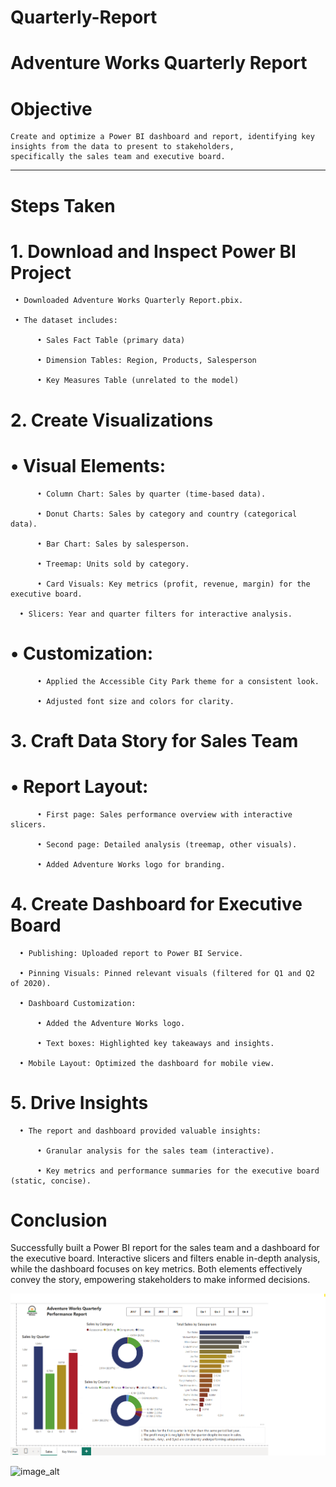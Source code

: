 # Quarterly-Report

# Adventure Works Quarterly Report

# Objective

    Create and optimize a Power BI dashboard and report, identifying key insights from the data to present to stakeholders, 
    specifically the sales team and executive board.
    
-----------------------------------------------------------------------------------------------------------------------------------------------------------------------------

# Steps Taken

# 1. Download and Inspect Power BI Project
 
     • Downloaded Adventure Works Quarterly Report.pbix.

     • The dataset includes:

          • Sales Fact Table (primary data)

          • Dimension Tables: Region, Products, Salesperson
  
          • Key Measures Table (unrelated to the model)

# 2. Create Visualizations

#    • Visual Elements:

          • Column Chart: Sales by quarter (time-based data).
          
          • Donut Charts: Sales by category and country (categorical data).
          
          • Bar Chart: Sales by salesperson.
   
          • Treemap: Units sold by category.
          
          • Card Visuals: Key metrics (profit, revenue, margin) for the executive board.   

      • Slicers: Year and quarter filters for interactive analysis.

#     • Customization:

          • Applied the Accessible City Park theme for a consistent look.

          • Adjusted font size and colors for clarity.

# 3. Craft Data Story for Sales Team

#     • Report Layout:

          • First page: Sales performance overview with interactive slicers.

          • Second page: Detailed analysis (treemap, other visuals).

          • Added Adventure Works logo for branding.

# 4. Create Dashboard for Executive Board

      • Publishing: Uploaded report to Power BI Service.

      • Pinning Visuals: Pinned relevant visuals (filtered for Q1 and Q2 of 2020).

      • Dashboard Customization:

          • Added the Adventure Works logo.
     
          • Text boxes: Highlighted key takeaways and insights.

      • Mobile Layout: Optimized the dashboard for mobile view.

# 5. Drive Insights

      • The report and dashboard provided valuable insights:
   
          • Granular analysis for the sales team (interactive).
  
          • Key metrics and performance summaries for the executive board (static, concise).

# Conclusion
Successfully built a Power BI report for the sales team and a dashboard for the executive board. Interactive slicers and filters enable in-depth analysis, while the dashboard focuses on key metrics. Both elements effectively convey the story, empowering stakeholders to make informed decisions.

![image_alt](https://github.com/DSgenes/Quarterly-Report/blob/8c22c9455b68e40101985f93cf0b757a52e79e16/Screenshot%201.png)

![image_alt]()
